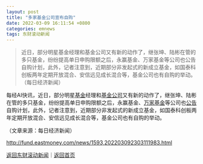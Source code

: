 ```yaml
---
layout: post
title: "多家基金公司宣布自购"
date: 2022-03-09 16:11:54 +0800
categories: emnews
tags: 东财滚动新闻
---
```

> 近日，部分明星基金经理和基金公司又有新的动作了，继张坤、陆彬在管的多只基金，纷纷提高单日申购限额之后，永赢基金、万家基金等公司也公告自购计划，此外，记者注意到，近期部分非发起式的新成立基金，如国泰科创板两年定期开放混合、安信远见成长混合等，基金公司也有自购的举动。（每日经济新闻）

<p>每经AI快讯，近日，部分明星<span id="Info.3293"><a href="http://data.eastmoney.com/zlsj/" class="infokey">基金</a></span>经理和<span id="Info.3109"><a href="http://fund.eastmoney.com/company/default.html" class="infokey">基金公司</a></span>又有新的动作了，继张坤、陆彬在管的多只基金，纷纷提高单日申购限额之后，永赢基金、<span id="Info.3201"><a href="http://fund.eastmoney.com/company/80000240.html" class="infokey">万家基金</a></span>等公司也<span id="Info.3332"><a href="http://data.eastmoney.com/notices/" class="infokey">公告</a></span>自购计划，此外，记者注意到，近期部分非发起式的新成立基金，如国泰科创板两年定期开放混合、安信远见成长混合等，基金公司也有自购的举动。</p><p class="em_media">（文章来源：每日经济新闻）</p>

<http://fund.eastmoney.com/news/1593,202203092303111983.html>

[返回东财滚动新闻](//finews.withounder.com/emnews/)｜[返回首页](//finews.withounder.com/)